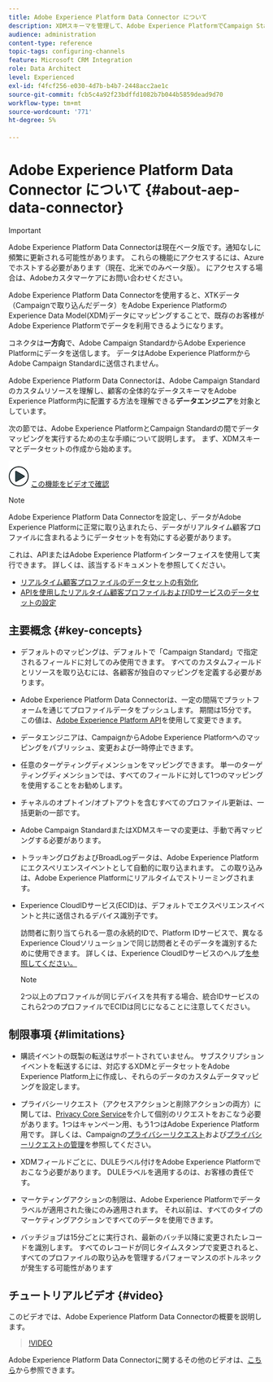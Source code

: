 ```yaml
---
title: Adobe Experience Platform Data Connector について
description: XDMスキーマを管理して、Adobe Experience PlatformでCampaign Standardデータを利用できるようにします。
audience: administration
content-type: reference
topic-tags: configuring-channels
feature: Microsoft CRM Integration
role: Data Architect
level: Experienced
exl-id: f4fcf256-e030-4d7b-b4b7-2448acc2ae1c
source-git-commit: fcb5c4a92f23bdffd1082b7b044b5859dead9d70
workflow-type: tm+mt
source-wordcount: '771'
ht-degree: 5%

---
```


# Adobe Experience Platform Data Connector について {#about-aep-data-connector}

>[!IMPORTANT]
>
>Adobe Experience Platform Data Connectorは現在ベータ版です。通知なしに頻繁に更新される可能性があります。 これらの機能にアクセスするには、Azureでホストする必要があります（現在、北米でのみベータ版）。 にアクセスする場合は、Adobeカスタマーケアにお問い合わせください。

Adobe Experience Platform Data Connectorを使用すると、XTKデータ（Campaignで取り込んだデータ）をAdobe Experience PlatformのExperience Data Model(XDM)データにマッピングすることで、既存のお客様がAdobe Experience Platformでデータを利用できるようになります。

コネクタは&#x200B;**一方向**&#x200B;で、Adobe Campaign StandardからAdobe Experience Platformにデータを送信します。 データはAdobe Experience PlatformからAdobe Campaign Standardに送信されません。

Adobe Experience Platform Data Connectorは、Adobe Campaign Standardのカスタムリソースを理解し、顧客の全体的なデータスキーマをAdobe Experience Platform内に配置する方法を理解できる&#x200B;**データエンジニア**&#x200B;を対象としています。

次の節では、Adobe Experience PlatformとCampaign Standardの間でデータマッピングを実行するための主な手順について説明します。 まず、XDMスキーマとデータセットの作成から始めます。

![](assets/do-not-localize/how-to-video.png) [この機能をビデオで確認](#video)

>[!NOTE]
>Adobe Experience Platform Data Connectorを設定し、データがAdobe Experience Platformに正常に取り込まれたら、データがリアルタイム顧客プロファイルに含まれるようにデータセットを有効にする必要があります。
>
>これは、APIまたはAdobe Experience Platformインターフェイスを使用して実行できます。 詳しくは、該当するドキュメントを参照してください。
>
>* [リアルタイム顧客プロファイルのデータセットの有効化](https://experienceleague.adobe.com/docs/experience-platform/rtcdp/datasets/dataset.html)
>* [APIを使用したリアルタイム顧客プロファイルおよびIDサービスのデータセットの設定](https://experienceleague.adobe.com/docs/experience-platform/catalog/api/getting-started.html)


## 主要概念 {#key-concepts}

* デフォルトのマッピングは、デフォルトで「Campaign Standard」で指定されるフィールドに対してのみ使用できます。 すべてのカスタムフィールドとリソースを取り込むには、各顧客が独自のマッピングを定義する必要があります。

* Adobe Experience Platform Data Connectorは、一定の間隔でプラットフォームを通じてプロファイルデータをプッシュしま&#x200B;す。 期間は15分です。 この値は、[Adobe Experience Platform API](https://experienceleague.adobe.com/docs/experience-platform/ingestion/home.html)を使用して変更できます。

* データエンジニアは、CampaignからAdobe Experience Platformへのマッピングをパブリッシュ、変更および一時停止できます。

* 任意のターゲティングディメンションをマッピングできます。 単一のターゲティングディメンションでは、すべてのフィールドに対して1つのマッピングを使用することをお勧めします。

* チャネルのオプトイン/オプトアウトを含むすべてのプロファイル更新は、一括更新の一部です。

* Adobe Campaign StandardまたはXDMスキーマの変更は、手動で再マッピングする必要がありま&#x200B;す。

* トラッキングログおよびBroadLogデータは、Adobe Experience Platformにエクスペリエンスイベントとして自動的に取り込まれます。 この取り込みは、Adobe Experience Platformにリアルタイムでストリーミングされます。

* Experience CloudIDサービス(ECID)は、デフォルトでエクスペリエンスイベントと共に送信されるデバイス識別子です。

   訪問者に割り当てられる一意の永続的IDで、Platform IDサービスで、異なるExperience Cloudソリューションで同じ訪問者とそのデータを識別するために使用できます。 詳しくは、Experience CloudIDサービスのヘルプ[を参照してください。](https://experienceleague.adobe.com/docs/id-service/using/home.html?lang=ja)

   >[!NOTE]
   >
   >2つ以上のプロファイルが同じデバイスを共有する場合、統合IDサービスのこれら2つのプロファイルでECIDは同じになることに注意してください。

## 制限事項 {#limitations}

* 購読イベントの既製の転送はサポートされていません。 サブスクリプションイベントを転送するには、対応するXDMとデータセットをAdobe Experience Platform上に作成し、それらのデータのカスタムデータマッピングを設定します。

* プライバシーリクエスト（アクセスアクションと削除アクションの両方）に関しては、[Privacy Core Service](https://experienceleague.adobe.com/docs/experience-platform/privacy/home.html#how-to-use-privacy-service-to-manage-privacy-job-requests)を介して個別のリクエストをおこなう必要があります。1つはキャンペーン用、もう1つはAdobe Experience Platform用です。 詳しくは、Campaignの[プライバシーリクエスト](https://helpx.adobe.com/jp/campaign/kb/acs-privacy.html#righttoaccess)および[プライバシーリクエストの管理](https://helpx.adobe.com/jp/campaign/kb/acs-privacy.html#ManagingPrivacyRequests)を参照してください。

* XDMフィールドごとに、DULEラベル付けをAdobe Experience Platformでおこなう必要があります。 DULEラベルを適用するのは、お客様の責任です。

* マーケティングアクションの制限は、Adobe Experience Platformでデータラベルが適用された後にのみ適用されます。 それ以前は、すべてのタイプのマーケティングアクションですべてのデータを使用できます。

* バッチジョブは15分ごとに実行され、最新のバッチ以降に変更されたレコードを識別します。 すべてのレコードが同じタイムスタンプで変更されると、すべてのプロファイルの取り込みを管理するパフォーマンスのボトルネックが発生する可能性があります

## チュートリアルビデオ {#video}

このビデオでは、Adobe Experience Platform Data Connectorの概要を説明します。

>[!VIDEO](https://video.tv.adobe.com/v/27304?quality=12&captions=eng)

Adobe Experience Platform Data Connectorに関するその他のビデオは、[こちら](https://experienceleague.adobe.com/docs/campaign-learn/campaign-standard-tutorials/administrating/adobe-experience-platform-data-connector/understanding-the-adobe-experience-platform-data-connector.html)から参照できます。
